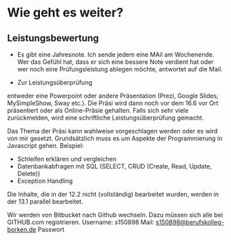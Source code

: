 # Wie geht es weiter?

## Leistungsbewertung

* Es gibt eine Jahresnote. Ich sende jedem eine MAil am Wochenende. Wer das Gefühl hat, dass er sich eine bessere Note verdient hat oder wer noch eine Prüfungsleistung ablegen möchte, antwortet auf die Mail.

* Zur Leistungsüberprüfung

entweder eine Powerpoint oder andere Präsentation (Prezi, Google Slides, MySimpleShow, Sway etc.). Die Präsi wird dann noch vor dem 16.6 vor Ort präsentiert oder als Online-Präsie gehalten.
Falls sich sehr viele zurückmelden, wird eine schriftliche Leistungsüberprüfung gemacht.

Das Thema der Präsi kann wahlweise vorgeschlagen werden oder es wird von mir gesetzt. Grundsätzlich muss es um Aspekte der Programmierung in Javascript gehen. Beispiel: 
* Schleifen erklären und vergleichen
* Datenbankabfragen mit SQL (SELECT, CRUD (Create, Read, Update, Delete))
* Exception Handling

Die Inhalte, die in der 12.2 nicht (vollständig) bearbeitet wurden, werden in der 13.1 parallel bearbeitet.

Wir werden von Bitbucket nach Github wechseln. Dazu müssen sich alle bei GITHUB.com registrieren.
Username: s150898
Mail: s150898@berufskolleg-borken.de
Passwort



